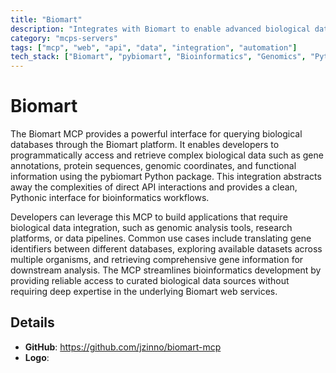 ```yaml
---
title: "Biomart"
description: "Integrates with Biomart to enable advanced biological data queries, including gene information retrieval and ID translation."
category: "mcps-servers"
tags: ["mcp", "web", "api", "data", "integration", "automation"]
tech_stack: ["Biomart", "pybiomart", "Bioinformatics", "Genomics", "Python"]
---
```


# Biomart

The Biomart MCP provides a powerful interface for querying biological databases through the Biomart platform. It enables developers to programmatically access and retrieve complex biological data such as gene annotations, protein sequences, genomic coordinates, and functional information using the pybiomart Python package. This integration abstracts away the complexities of direct API interactions and provides a clean, Pythonic interface for bioinformatics workflows.

Developers can leverage this MCP to build applications that require biological data integration, such as genomic analysis tools, research platforms, or data pipelines. Common use cases include translating gene identifiers between different databases, exploring available datasets across multiple organisms, and retrieving comprehensive gene information for downstream analysis. The MCP streamlines bioinformatics development by providing reliable access to curated biological data sources without requiring deep expertise in the underlying Biomart web services.

## Details

- **GitHub**: https://github.com/jzinno/biomart-mcp
- **Logo**: 
